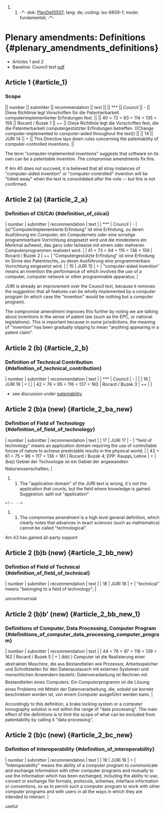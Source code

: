 1.  1.  -\*- dok: [PlenDef0507](PlenDef0507 "wikilink"); lang: de;
        coding: iso-8859-1; mode: fundamental; -\*-

# Plenary amendments: Definitions {#plenary_amendments_definitions}

-   Articles 1 and 2
-   Baseline: Council text
    [pdf](http://register.consilium.eu.int/pdf/de/04/st11/st11979-re01.de04.pdf "wikilink")

## Article 1 {#article_1}

### Scope

\|\| number \|\| submitter \|\| recommendation \|\| text \|\| \|\|
\*\*\* \|\| Council \|\| - \|\| Diese Richtlinie legt Vorschriften für
die Patentierbarkeit computerimplementierter Erfindungen fest. \|\| \|\|
40 = 72 = 93 = 114 = 135 = 158 \|\| Rocard / Buzek 1 \|\| ++ \|\| Diese
Richtlinie legt die Vorschriften fest, die die Patentierbarkeit
computergestützter Erfindungen betreffen. ((Change computer-implemented
to computer-aided throughout the text)) \|\| \|\| 14 \|\| JURI 14 \|\| +
\|\| This Directive lays down rules concerning the patentability of
computer-controlled inventions. \|\|

The term \"computer-implemented inventions\" suggests that software on
its own can be a patentable invention. The compromise amendments fix
this.

If Am 40 does not succeed, it is believed that all stray instances of
\"computer-aided invention\" or \"computer-controlled\" invention will
be \"tidied away\" when the text is consolidated after the vote \-- but
this is not confirmed.

## Article 2 (a) {#article_2_a}

### Definition of CII/CAI {#definition_of_ciicai}

\| number \| submitter \| recommendation \| text \| \| \*\*\* \| Council
\| - \| (a)\"Computerimplementierte Erfindung\" ist eine Erfindung, zu
deren Ausführung ein Computer, ein Computernetz oder eine sonstige
programmierbare Vorrichtung eingesetzt wird und die mindestens ein
Merkmal aufweist, das ganz oder teilweise mit einem oder mehreren
Computerprogrammen realisiert wird. \| \| 41 = 73 = 94 = 115 = 136 = 159
\| Rocard / Buzek 2 \| ++ \| \"Computergestützte Erfindung\" ist eine
Erfindung im Sinne des Patentrechts, zu deren Ausführung eine
programmierbare Vorrichtung eingesetzt wird. \| \| 15 \| JURI 15 \| + \|
\"computer-aided invention\" means an invention the performance of which
involves the use of a computer, computer network or other programmable
apparatus; \|

JURI is already an improvement over the Council text, because it removes
the suggestion that all features can be wholly implemented by a computer
program (in which case the \"invention\" would be nothing but a computer
program).

The compromise amendment improves this further by noting we are talking
about inventions in the sense of patent law (such as the EPC, or
national legislations). This is important because in some jurisdictions,
the meaning of \"invention\" has been gradually slipping to mean
\"anything appearing in a patent claim\".

## Article 2 (b) {#article_2_b}

### Definition of Technical Contribution {#definition_of_technical_contribution}

\| number \| submitter \| recommendation \| text \| \| \*\*\* \| Council
\| - \| \| \| 16 \| JURI 16 \| + \| \| \| 42 = 74 = 95 = 116 = 137 = 160
\| Rocard / Buzek 3 \| ++ \| \|

-   see discussion under [
    patentability](PlenPatentability0507En "wikilink")

## Article 2 (b)a (new) {#article_2_ba_new}

### Definition of Field of Technology {#definition_of_field_of_technology}

\| number \| submitter \| recommendation \| text \| \| 17 \| JURI 17
\| - \| \"field of technology\" means an application domain requiring
the use of controllable forces of nature to achieve predictable results
in the physical world; \| \| 43 = 61 = 75 = 96 = 117 = 138 = 161 \|
Rocard / Buzek 4; EPP: Kauppi, Lehne \| + \| (ba)) Gebiet der
Technologie ist ein Gebiet der angewandten Naturwissenschaften; \|

1.  1.  The \"application domain\" of the JURI text is wrong, it\'s not
        the application that counts, but the field where knowledge is
        gained. Suggestion: split out \"application\"

```{=html}
<!-- -->
```
1.  1.  The compromise amendment is a high level general definition,
        which clearly notes that advances in exact sciences (such as
        mathematics) cannot be called \"technological\".

Am 43 has gained all-party support

## Article 2 (b)b (new) {#article_2_bb_new}

### Definition of Field of Technical {#definition_of_field_of_technical}

\| number \| submitter \| recommendation \| text \| \| 18 \| JURI 18
\| + \| \"technical\" means \"belonging to a field of technology\"; \|

uncontroversial

## Article 2 (b)b\' (new) {#article_2_bb_new_1}

### Definitions of Computer, Data Processing, Computer Program {#definitions_of_computer_data_processing_computer_program}

\| number \| submitter \| recommendation \| text \| \| 44 = 76 = 97 =
118 = 139 = 162 \| Rocard / Buzek 5 \| + \| (bb) ) Computer ist die
Realisierung einer abstrakten Maschine, die aus Bestandteilen wie
Prozessor, Arbeitsspeicher und Schnittstellen für den Datenaustausch mit
externen Systemen und menschlichen Anwendern besteht.
Datenverarbeitung ist Rechnen mit Bestandteilen eines Computers. Ein
Computerprogramm ist die Lösung eines Problems mit Mitteln der
Datenverarbeitung, die, sobald sie korrekt beschrieben worden ist, von
einem Computer ausgeführt werden kann. \|

Accordingly to this definition, a brake locking system or a computer
tomography solution is not within the range of \"data processing\". The
main effect of the definitions is to limit the scope of what can be
excluded from patentability by calling it \"data processing\".

## Article 2 (b)c (new) {#article_2_bc_new}

### Definition of Interoperability {#definition_of_interoperability}

\| number \| submitter \| recommendation \| text \| \| 19 \| JURI 19
\| + \| \"Interoperability\" means the ability of a computer program to
communicate and exchange information with other computer programs and
mutually to use the information which has been exchanged, including the
ability to use, convert or exchange file formats, protocols, schemas,
interface information or conventions, so as to permit such a computer
program to work with other computer programs and with users in all the
ways in which they are intended to interact. \|

useful
